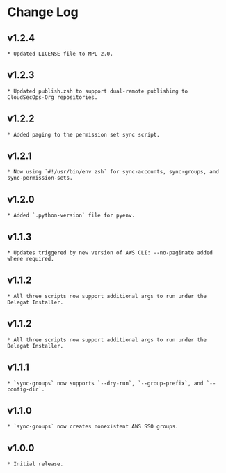 # Change Log

## v1.2.4
    * Updated LICENSE file to MPL 2.0.

## v1.2.3
    * Updated publish.zsh to support dual-remote publishing to CloudSecOps-Org repositories.

## v1.2.2
    * Added paging to the permission set sync script.

## v1.2.1
    * Now using `#!/usr/bin/env zsh` for sync-accounts, sync-groups, and sync-permission-sets.

## v1.2.0
    * Added `.python-version` file for pyenv.

## v1.1.3
    * Updates triggered by new version of AWS CLI: --no-paginate added where required.

## v1.1.2
    * All three scripts now support additional args to run under the Delegat Installer.

## v1.1.2
    * All three scripts now support additional args to run under the Delegat Installer.

## v1.1.1
    * `sync-groups` now supports `--dry-run`, `--group-prefix`, and `--config-dir`.

## v1.1.0
    * `sync-groups` now creates nonexistent AWS SSO groups.

## v1.0.0
    * Initial release.
